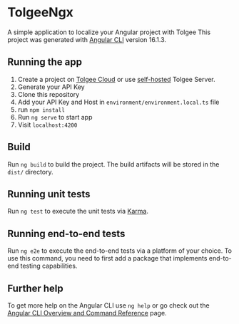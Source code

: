 # TolgeeNgx
A simple application to localize your Angular project with Tolgee
This project was generated with [Angular CLI](https://github.com/angular/angular-cli) version 16.1.3.

## Running the app

1. Create a project on [Tolgee Cloud](https://app.tolgee.io/) or use [self-hosted](https://github.com/tolgee/server) Tolgee Server.
2. Generate your API Key
3. Clone this repository
4. Add your API Key and Host in `environment/environment.local.ts` file
5. run `npm install`
6. Run `ng serve` to start app
7. Visit `localhost:4200`
   

## Build

Run `ng build` to build the project. The build artifacts will be stored in the `dist/` directory.

## Running unit tests

Run `ng test` to execute the unit tests via [Karma](https://karma-runner.github.io).

## Running end-to-end tests

Run `ng e2e` to execute the end-to-end tests via a platform of your choice. To use this command, you need to first add a package that implements end-to-end testing capabilities.

## Further help

To get more help on the Angular CLI use `ng help` or go check out the [Angular CLI Overview and Command Reference](https://angular.io/cli) page.
